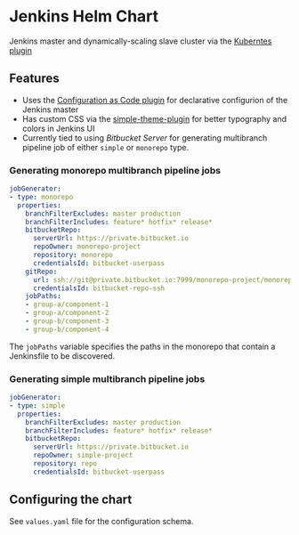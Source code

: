 # Jenkins Helm Chart

Jenkins master and dynamically-scaling slave cluster via the [Kuberntes plugin](https://github.com/jenkinsci/kubernetes-plugin)

## Features

- Uses the [Configuration as Code plugin](https://github.com/jenkinsci/configuration-as-code-plugin) for declarative configurion of the Jenkins master
- Has custom CSS via the [simple-theme-plugin](https://github.com/jenkinsci/simple-theme-plugin) for better typography and colors in Jenkins UI
- Currently tied to using *Bitbucket Server* for generating multibranch pipeline job of either `simple` or `monorepo` type.

### Generating monorepo multibranch pipeline jobs

```yaml
jobGenerator:
- type: monorepo
  properties:
    branchFilterExcludes: master production
    branchFilterIncludes: feature* hotfix* release*
    bitbucketRepo:
      serverUrl: https://private.bitbucket.io
      repoOwner: monorepo-project
      repository: monorepo
      credentialsId: bitbucket-userpass
    gitRepo:
      url: ssh://git@private.bitbucket.io:7999/monorepo-project/monorepo.git
      credentialsId: bitbucket-repo-ssh
    jobPaths:
    - group-a/component-1
    - group-a/component-2
    - group-b/component-3
    - group-b/component-4
```

The `jobPaths` variable specifies the paths in the monorepo that contain a Jenkinsfile to be discovered.

### Generating simple multibranch pipeline jobs

```yaml
jobGenerator:
- type: simple
  properties:
    branchFilterExcludes: master production
    branchFilterIncludes: feature* hotfix* release*
    bitbucketRepo:
      serverUrl: https://private.bitbucket.io
      repoOwner: simple-project
      repository: repo
      credentialsId: bitbucket-userpass
```

## Configuring the chart

See `values.yaml` file for the configuration schema.
